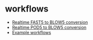 # workflows

- [Realtime FAST5 to BLOW5 conversion](https://github.com/hasindu2008/slow5tools/tree/master/scripts/realtime-f2s)
- [Realtime POD5 to BLOW5 conversion](https://github.com/Psy-Fer/blue-crab/tree/main/scripts/realtime-p2s)
- [Example workflows](https://hasindu2008.github.io/slow5tools/workflows.html)
